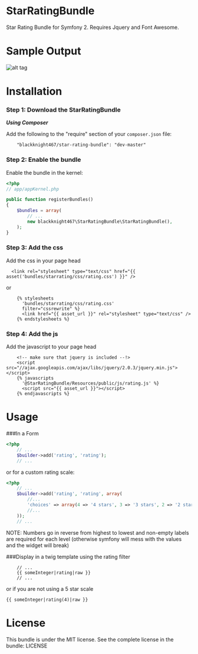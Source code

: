 StarRatingBundle
================

Star Rating Bundle for Symfony 2.  Requires Jquery and Font Awesome.

Sample Output
=============

![alt tag](http://images.trifecktasoftware.com/profile/test/StarRating.png)

Installation
============

### Step 1: Download the StarRatingBundle

***Using Composer***

Add the following to the "require" section of your `composer.json` file:

```
    "blackknight467/star-rating-bundle": "dev-master"
```

### Step 2: Enable the bundle

Enable the bundle in the kernel:

```php
<?php
// app/appKernel.php

public function registerBundles()
{
    $bundles = array(
        // ...
        new blackknight467\StarRatingBundle\StarRatingBundle(),
    );
}
```

### Step 3: Add the css

Add the css in your page head

```
  <link rel="stylesheet" type="text/css" href="{{ asset('bundles/starrating/css/rating.css') }}" />
```

or 

```
	{% stylesheets
      'bundles/starrating/css/rating.css'
      filter="cssrewrite" %}
      <link href="{{ asset_url }}" rel="stylesheet" type="text/css" />
    {% endstylesheets %}
```

### Step 4: Add the js

Add the javascript to your page head

```
    <!-- make sure that jquery is included --!>
    <script src="//ajax.googleapis.com/ajax/libs/jquery/2.0.3/jquery.min.js"></script>
	{% javascripts
      '@StarRatingBundle/Resources/public/js/rating.js' %}
      <script src="{{ asset_url }}"></script>
    {% endjavascripts %}
```

Usage
=====

###In a Form

```php
<?php
    // ...
    $builder->add('rating', 'rating');
    // ...
```
or for a custom rating scale:
```php
<?php
    // ...
    $builder->add('rating', 'rating', array(
    	//...
    	'choices' => array(4 => '4 stars', 3 => '3 stars', 2 => '2 stars', 1 => '1 star'),
    	//...
    ));
    // ...
```

NOTE: Numbers go  in reverse from highest to lowest and non-empty labels are required for each level (otherwise symfony will mess with the values and the widget will break)

###Display in a twig template using the rating filter
```
    // ...
    {{ someInteger|rating|raw }}
    // ...
```

or if you are not using a 5 star scale
```
{{ someInteger|rating(4)|raw }}
```

License
=======
This bundle is under the MIT license. See the complete license in the bundle:
    LICENSE